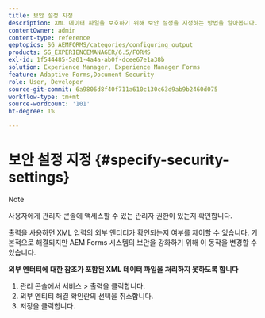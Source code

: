 ```yaml
---
title: 보안 설정 지정
description: XML 데이터 파일을 보호하기 위해 보안 설정을 지정하는 방법을 알아봅니다. 보안 설정 기능은 XML 입력의 외부 엔티티를 제어합니다.
contentOwner: admin
content-type: reference
geptopics: SG_AEMFORMS/categories/configuring_output
products: SG_EXPERIENCEMANAGER/6.5/FORMS
exl-id: 1f544485-5a01-4a4a-ab0f-dcee67e1a38b
solution: Experience Manager, Experience Manager Forms
feature: Adaptive Forms,Document Security
role: User, Developer
source-git-commit: 6a9806d8f40f711a610c130c63d9ab9b2460d075
workflow-type: tm+mt
source-wordcount: '101'
ht-degree: 1%

---
```


# 보안 설정 지정 {#specify-security-settings}

>[!NOTE]
> 
> 사용자에게 관리자 콘솔에 액세스할 수 있는 관리자 권한이 있는지 확인합니다.

출력을 사용하면 XML 입력의 외부 엔터티가 확인되는지 여부를 제어할 수 있습니다. 기본적으로 해결되지만 AEM Forms 시스템의 보안을 강화하기 위해 이 동작을 변경할 수 있습니다.

**외부 엔터티에 대한 참조가 포함된 XML 데이터 파일을 처리하지 못하도록 합니다**

1. 관리 콘솔에서 서비스 > 출력을 클릭합니다.
1. 외부 엔티티 해결 확인란의 선택을 취소합니다.
1. 저장을 클릭합니다.
